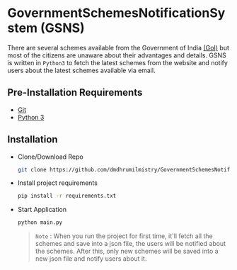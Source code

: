# GovernmentSchemesNotificationSystem (GSNS)

There are several schemes available from the Government of India [(GoI)](https://www.india.gov.in/) but most of the citizens are unaware about their advantages and details. GSNS is written in `Python3` to fetch the latest schemes from the website and notify users about the latest schemes available via email.

## Pre-Installation Requirements
- [Git](https://git-scm.com/)
- [Python 3](https://www.python.org/)

## Installation

- Clone/Download Repo
    ```bash
    git clone https://github.com/dmdhrumilmistry/GovernmentSchemesNotificationSystem.git
    ```
- Install project requirements
    ```bash
    pip install -r requirements.txt
    ```
- Start Application
    ```bash
    python main.py
    ```
    > `Note` : When you run the project for first time, it'll fetch all the schemes and save into a json file, the users will be notified about the schemes. After this, only new schemes will be saved into a new json file and notify users about it.
